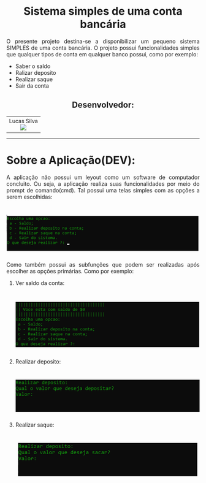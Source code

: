 <h1 align="center">
  Sistema simples de uma conta bancária
</h1>

<p align="justify">O presente projeto destina-se a disponibilizar um pequeno sistema SIMPLES de uma conta bancária. O projeto possui funcionalidades simples que qualquer tipos de conta em qualquer banco possui, como por exemplo: 
</p>
<ul>
  <li>
    Saber o saldo
  </li>
  <li>
    Ralizar deposito
  </li>
  <li>
    Realizar saque
  </li>
  <li>
    Sair da conta
  </li>
</ul>

<h2 align="center">Desenvolvedor:</h2>
<table align="center">
  <tr>
    <td align="center">
      Lucas Silva<br><img src="https://img.shields.io/static/v1?label=Discente&message=UNILAB&color=green&style=<STYLE>&logo=<LOGO>">
    </td>
    
  </tr>
</table>
<hr>
<h1>Sobre a Aplicação(DEV):</h1>
<p align="justify">A aplicação não possui um leyout como um software de computador concluito. Ou seja, a aplicação realiza suas funcionalidades por meio do prompt de comando(cmd). Tal possui uma telas simples com as opções a serem escolhidas:</p>
<h1 align="center">
  <img alt="telaPrincipal" title="telaPrincipal" src="./imgs/inicio.png" />
</h1>
<p align="justify">Como também possui as subfunções que podem ser realizadas após escolher as opções primárias. Como por exemplo:</p>
<ol>
  <li>
    <p align="justify">Ver saldo da conta:</p>
    <h1 align="center">
     <img alt="telaPrincipal" title="telaPrincipal" src="./imgs/saldo.png" />
    </h1>
  </li>
   <li>
    <p align="justify">Realizar deposito:</p>
    <h1 align="center">
     <img alt="telaPrincipal" title="telaPrincipal" src="./imgs/deposito.png" />
    </h1>
  </li>
  <li>
    <p align="justify">Realizar saque:</p>
    <h1 align="center">
     <img alt="telaPrincipal" title="telaPrincipal" src="./imgs/saque.png" />
    </h1>
  </li>
</ol>



